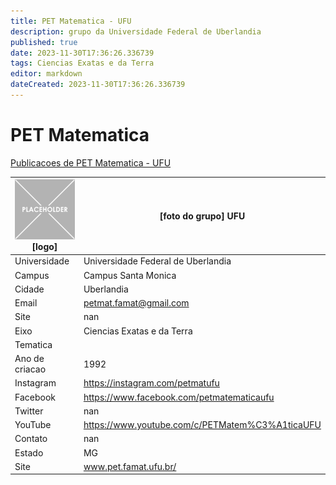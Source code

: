 ```yaml
---
title: PET Matematica - UFU
description: grupo da Universidade Federal de Uberlandia
published: true
date: 2023-11-30T17:36:26.336739
tags: Ciencias Exatas e da Terra
editor: markdown
dateCreated: 2023-11-30T17:36:26.336739
---
```


# PET Matematica

[Publicacoes de PET Matematica - UFU](/atividade/273PETMatematicaUFU/feed.md)

| ![placeholder.png](/placeholder.png) [logo] | [foto do grupo] UFU         |
| ------------------------------------------- | ------------------------------------------------- |
| Universidade                                | Universidade Federal de Uberlandia      |
| Campus                                      | Campus Santa Monica            |
| Cidade                                      | Uberlandia             |
| Email                                       | petmat.famat@gmail.com             |
| Site                                        | nan              |
| Eixo                                        | Ciencias Exatas e da Terra              |
| Tematica                                    |           |
| Ano de criacao                              | 1992        |
| Instagram                                   | https://instagram.com/petmatufu         |
| Facebook                                    | https://www.facebook.com/petmatematicaufu          |
| Twitter                                     | nan           |
| YouTube                                     | https://www.youtube.com/c/PETMatem%C3%A1ticaUFU           |
| Contato                                     | nan         |
| Estado                                      |  MG            |
| Site                                        | www.pet.famat.ufu.br/ |
